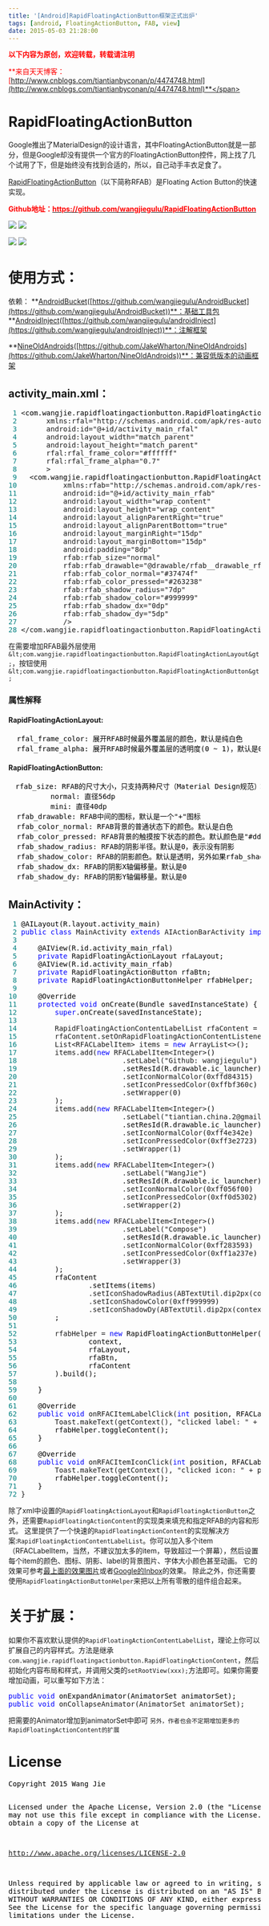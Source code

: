 ```yaml
---
title: '[Android]RapidFloatingActionButton框架正式出炉'
tags: [android, FloatingActionButton, FAB, view]
date: 2015-05-03 21:28:00
---
```


<span style="color: #ff0000;">**以下内容为原创，欢迎转载，转载请注明**</span>

<span style="color: #ff0000;">**来自天天博客：[http://www.cnblogs.com/tiantianbyconan/p/4474748.html](http://www.cnblogs.com/tiantianbyconan/p/4474748.html)**</span>

# RapidFloatingActionButton

Google推出了MaterialDesign的设计语言，其中FloatingActionButton就是一部分，但是Google却没有提供一个官方的FloatingActionButton控件，网上找了几个试用了下，但是始终没有找到合适的，所以，自己动手丰衣足食了。

[RapidFloatingActionButton](http://www.cnblogs.com/RapidFloatingActionButton)（以下简称RFAB）是Floating Action Button的快速实现。

**<span style="color: #ff0000;">Github地址：[<span style="color: #ff0000;">https://github.com/wangjiegulu/RapidFloatingActionButton</span>](https://github.com/wangjiegulu/RapidFloatingActionButton)</span>**

[![](https://raw.githubusercontent.com/wangjiegulu/RapidFloatingActionButton/master/screenshot/rfab_label_list.gif)](https://raw.githubusercontent.com/wangjiegulu/RapidFloatingActionButton/master/screenshot/rfab_label_list.gif)&nbsp;[![](https://raw.githubusercontent.com/wangjiegulu/RapidFloatingActionButton/master/screenshot/rfabg.gif)](https://raw.githubusercontent.com/wangjiegulu/RapidFloatingActionButton/master/screenshot/rfabg.gif)&nbsp;

[![](https://raw.githubusercontent.com/wangjiegulu/RapidFloatingActionButton/master/screenshot/rfab_01.png)](https://raw.githubusercontent.com/wangjiegulu/RapidFloatingActionButton/master/screenshot/rfab_01.png)&nbsp;[![](https://raw.githubusercontent.com/wangjiegulu/RapidFloatingActionButton/master/screenshot/rfab_03.png)](https://raw.githubusercontent.com/wangjiegulu/RapidFloatingActionButton/master/screenshot/rfab_03.png)

# [](https://github.com/wangjiegulu/RapidFloatingActionButton#%E4%BD%BF%E7%94%A8%E6%96%B9%E5%BC%8F)使用方式：

依赖：
**[AndroidBucket](https://github.com/wangjiegulu/AndroidBucket)([https://github.com/wangjiegulu/AndroidBucket](https://github.com/wangjiegulu/AndroidBucket))**：基础工具包
**[AndroidInject](https://github.com/wangjiegulu/androidInject)([https://github.com/wangjiegulu/androidInject](https://github.com/wangjiegulu/androidInject))**：注解框架

**[NineOldAndroids](https://github.com/JakeWharton/NineOldAndroids)([https://github.com/JakeWharton/NineOldAndroids](https://github.com/JakeWharton/NineOldAndroids))**：兼容低版本的动画框架

## [](https://github.com/wangjiegulu/RapidFloatingActionButton#activity_mainxml)activity_main.xml：

<div class="cnblogs_code">
<pre><span style="color: #008080;"> 1</span> &lt;<span style="color: #000000;">com.wangjie.rapidfloatingactionbutton.RapidFloatingActionLayout
</span><span style="color: #008080;"> 2</span>       xmlns:rfal="http://schemas.android.com/apk/res-auto"
<span style="color: #008080;"> 3</span>       android:id="@+id/activity_main_rfal"
<span style="color: #008080;"> 4</span>       android:layout_width="match_parent"
<span style="color: #008080;"> 5</span>       android:layout_height="match_parent"
<span style="color: #008080;"> 6</span>       rfal:rfal_frame_color="#ffffff"
<span style="color: #008080;"> 7</span>       rfal:rfal_frame_alpha="0.7"
<span style="color: #008080;"> 8</span>       &gt;
<span style="color: #008080;"> 9</span>   &lt;<span style="color: #000000;">com.wangjie.rapidfloatingactionbutton.RapidFloatingActionButton
</span><span style="color: #008080;">10</span>           xmlns:rfab="http://schemas.android.com/apk/res-auto"
<span style="color: #008080;">11</span>           android:id="@+id/activity_main_rfab"
<span style="color: #008080;">12</span>           android:layout_width="wrap_content"
<span style="color: #008080;">13</span>           android:layout_height="wrap_content"
<span style="color: #008080;">14</span>           android:layout_alignParentRight="true"
<span style="color: #008080;">15</span>           android:layout_alignParentBottom="true"
<span style="color: #008080;">16</span>           android:layout_marginRight="15dp"
<span style="color: #008080;">17</span>           android:layout_marginBottom="15dp"
<span style="color: #008080;">18</span>           android:padding="8dp"
<span style="color: #008080;">19</span>           rfab:rfab_size="normal"
<span style="color: #008080;">20</span>           rfab:rfab_drawable="@drawable/rfab__drawable_rfab_default"
<span style="color: #008080;">21</span>           rfab:rfab_color_normal="#37474f"
<span style="color: #008080;">22</span>           rfab:rfab_color_pressed="#263238"
<span style="color: #008080;">23</span>           rfab:rfab_shadow_radius="7dp"
<span style="color: #008080;">24</span>           rfab:rfab_shadow_color="#999999"
<span style="color: #008080;">25</span>           rfab:rfab_shadow_dx="0dp"
<span style="color: #008080;">26</span>           rfab:rfab_shadow_dy="5dp"
<span style="color: #008080;">27</span>           /&gt;
<span style="color: #008080;">28</span> &lt;/com.wangjie.rapidfloatingactionbutton.RapidFloatingActionLayout&gt;</pre>
</div>

在需要增加RFAB最外层使用`&lt;com.wangjie.rapidfloatingactionbutton.RapidFloatingActionLayout&gt;`，按钮使用`&lt;com.wangjie.rapidfloatingactionbutton.RapidFloatingActionButton&gt;`

### [](https://github.com/wangjiegulu/RapidFloatingActionButton#%E5%B1%9E%E6%80%A7%E8%A7%A3%E9%87%8A)属性解释

#### [](https://github.com/wangjiegulu/RapidFloatingActionButton#rapidfloatingactionlayout)RapidFloatingActionLayout:

<div class="cnblogs_code">
<pre><span style="color: #000000;">  rfal_frame_color: 展开RFAB时候最外覆盖层的颜色，默认是纯白色
  rfal_frame_alpha: 展开RFAB时候最外覆盖层的透明度(0 ~ 1)，默认是0.7</span></pre>
</div>

#### [](https://github.com/wangjiegulu/RapidFloatingActionButton#rapidfloatingactionbutton-1)RapidFloatingActionButton:

<div class="cnblogs_code">
<pre><span style="color: #000000;">　rfab_size: RFAB的尺寸大小，只支持两种尺寸（Material Design规范）：
          normal: 直径56dp
          mini: 直径40dp
  rfab_drawable: RFAB中间的图标，默认是一个"+"图标
  rfab_color_normal: RFAB背景的普通状态下的颜色。默认是白色
  rfab_color_pressed: RFAB背景的触摸按下状态的颜色。默认颜色是"#dddddd"
  rfab_shadow_radius: RFAB的阴影半径。默认是0，表示没有阴影
  rfab_shadow_color: RFAB的阴影颜色。默认是透明，另外如果rfab_shadow_radius为0，则该属性无效
  rfab_shadow_dx: RFAB的阴影X轴偏移量。默认是0
  rfab_shadow_dy: RFAB的阴影Y轴偏移量。默认是0</span></pre>
</div>

## [](https://github.com/wangjiegulu/RapidFloatingActionButton#mainactivity)MainActivity：

<div class="cnblogs_code">
<pre><span style="color: #008080;"> 1</span> <span style="color: #000000;">@AILayout(R.layout.activity_main)
</span><span style="color: #008080;"> 2</span> <span style="color: #0000ff;">public</span> <span style="color: #0000ff;">class</span> MainActivity <span style="color: #0000ff;">extends</span> AIActionBarActivity <span style="color: #0000ff;">implements</span><span style="color: #000000;"> RapidFloatingActionContentLabelList.OnRapidFloatingActionContentListener {
</span><span style="color: #008080;"> 3</span> 
<span style="color: #008080;"> 4</span> <span style="color: #000000;">    @AIView(R.id.activity_main_rfal)
</span><span style="color: #008080;"> 5</span>     <span style="color: #0000ff;">private</span><span style="color: #000000;"> RapidFloatingActionLayout rfaLayout;
</span><span style="color: #008080;"> 6</span> <span style="color: #000000;">    @AIView(R.id.activity_main_rfab)
</span><span style="color: #008080;"> 7</span>     <span style="color: #0000ff;">private</span><span style="color: #000000;"> RapidFloatingActionButton rfaBtn;
</span><span style="color: #008080;"> 8</span>     <span style="color: #0000ff;">private</span><span style="color: #000000;"> RapidFloatingActionButtonHelper rfabHelper;
</span><span style="color: #008080;"> 9</span> 
<span style="color: #008080;">10</span> <span style="color: #000000;">    @Override
</span><span style="color: #008080;">11</span>     <span style="color: #0000ff;">protected</span> <span style="color: #0000ff;">void</span><span style="color: #000000;"> onCreate(Bundle savedInstanceState) {
</span><span style="color: #008080;">12</span>         <span style="color: #0000ff;">super</span><span style="color: #000000;">.onCreate(savedInstanceState);
</span><span style="color: #008080;">13</span> 
<span style="color: #008080;">14</span>         RapidFloatingActionContentLabelList rfaContent = <span style="color: #0000ff;">new</span><span style="color: #000000;"> RapidFloatingActionContentLabelList(context);
</span><span style="color: #008080;">15</span>         rfaContent.setOnRapidFloatingActionContentListener(<span style="color: #0000ff;">this</span><span style="color: #000000;">);
</span><span style="color: #008080;">16</span>         List&lt;RFACLabelItem&gt; items = <span style="color: #0000ff;">new</span> ArrayList&lt;&gt;<span style="color: #000000;">();
</span><span style="color: #008080;">17</span>         items.add(<span style="color: #0000ff;">new</span> RFACLabelItem&lt;Integer&gt;<span style="color: #000000;">()
</span><span style="color: #008080;">18</span>                         .setLabel("Github: wangjiegulu"<span style="color: #000000;">)
</span><span style="color: #008080;">19</span> <span style="color: #000000;">                        .setResId(R.drawable.ic_launcher)
</span><span style="color: #008080;">20</span>                         .setIconNormalColor(0xffd84315<span style="color: #000000;">)
</span><span style="color: #008080;">21</span>                         .setIconPressedColor(0xffbf360c<span style="color: #000000;">)
</span><span style="color: #008080;">22</span>                         .setWrapper(0<span style="color: #000000;">)
</span><span style="color: #008080;">23</span> <span style="color: #000000;">        );
</span><span style="color: #008080;">24</span>         items.add(<span style="color: #0000ff;">new</span> RFACLabelItem&lt;Integer&gt;<span style="color: #000000;">()
</span><span style="color: #008080;">25</span>                         .setLabel("tiantian.china.2@gmail.com"<span style="color: #000000;">)
</span><span style="color: #008080;">26</span> <span style="color: #000000;">                        .setResId(R.drawable.ic_launcher)
</span><span style="color: #008080;">27</span>                         .setIconNormalColor(0xff4e342e<span style="color: #000000;">)
</span><span style="color: #008080;">28</span>                         .setIconPressedColor(0xff3e2723<span style="color: #000000;">)
</span><span style="color: #008080;">29</span>                         .setWrapper(1<span style="color: #000000;">)
</span><span style="color: #008080;">30</span> <span style="color: #000000;">        );
</span><span style="color: #008080;">31</span>         items.add(<span style="color: #0000ff;">new</span> RFACLabelItem&lt;Integer&gt;<span style="color: #000000;">()
</span><span style="color: #008080;">32</span>                         .setLabel("WangJie"<span style="color: #000000;">)
</span><span style="color: #008080;">33</span> <span style="color: #000000;">                        .setResId(R.drawable.ic_launcher)
</span><span style="color: #008080;">34</span>                         .setIconNormalColor(0xff056f00<span style="color: #000000;">)
</span><span style="color: #008080;">35</span>                         .setIconPressedColor(0xff0d5302<span style="color: #000000;">)
</span><span style="color: #008080;">36</span>                         .setWrapper(2<span style="color: #000000;">)
</span><span style="color: #008080;">37</span> <span style="color: #000000;">        );
</span><span style="color: #008080;">38</span>         items.add(<span style="color: #0000ff;">new</span> RFACLabelItem&lt;Integer&gt;<span style="color: #000000;">()
</span><span style="color: #008080;">39</span>                         .setLabel("Compose"<span style="color: #000000;">)
</span><span style="color: #008080;">40</span> <span style="color: #000000;">                        .setResId(R.drawable.ic_launcher)
</span><span style="color: #008080;">41</span>                         .setIconNormalColor(0xff283593<span style="color: #000000;">)
</span><span style="color: #008080;">42</span>                         .setIconPressedColor(0xff1a237e<span style="color: #000000;">)
</span><span style="color: #008080;">43</span>                         .setWrapper(3<span style="color: #000000;">)
</span><span style="color: #008080;">44</span> <span style="color: #000000;">        );
</span><span style="color: #008080;">45</span> <span style="color: #000000;">        rfaContent
</span><span style="color: #008080;">46</span> <span style="color: #000000;">                .setItems(items)
</span><span style="color: #008080;">47</span>                 .setIconShadowRadius(ABTextUtil.dip2px(context, 5<span style="color: #000000;">))
</span><span style="color: #008080;">48</span>                 .setIconShadowColor(0xff999999<span style="color: #000000;">)
</span><span style="color: #008080;">49</span>                 .setIconShadowDy(ABTextUtil.dip2px(context, 5<span style="color: #000000;">))
</span><span style="color: #008080;">50</span> <span style="color: #000000;">        ;
</span><span style="color: #008080;">51</span> 
<span style="color: #008080;">52</span>         rfabHelper = <span style="color: #0000ff;">new</span><span style="color: #000000;"> RapidFloatingActionButtonHelper(
</span><span style="color: #008080;">53</span> <span style="color: #000000;">                context,
</span><span style="color: #008080;">54</span> <span style="color: #000000;">                rfaLayout,
</span><span style="color: #008080;">55</span> <span style="color: #000000;">                rfaBtn,
</span><span style="color: #008080;">56</span> <span style="color: #000000;">                rfaContent
</span><span style="color: #008080;">57</span> <span style="color: #000000;">        ).build();
</span><span style="color: #008080;">58</span> 
<span style="color: #008080;">59</span> <span style="color: #000000;">    }
</span><span style="color: #008080;">60</span> 
<span style="color: #008080;">61</span> <span style="color: #000000;">    @Override
</span><span style="color: #008080;">62</span>     <span style="color: #0000ff;">public</span> <span style="color: #0000ff;">void</span> onRFACItemLabelClick(<span style="color: #0000ff;">int</span><span style="color: #000000;"> position, RFACLabelItem item) {
</span><span style="color: #008080;">63</span>         Toast.makeText(getContext(), "clicked label: " +<span style="color: #000000;"> position, Toast.LENGTH_SHORT).show();
</span><span style="color: #008080;">64</span> <span style="color: #000000;">        rfabHelper.toggleContent();
</span><span style="color: #008080;">65</span> <span style="color: #000000;">    }
</span><span style="color: #008080;">66</span> 
<span style="color: #008080;">67</span> <span style="color: #000000;">    @Override
</span><span style="color: #008080;">68</span>     <span style="color: #0000ff;">public</span> <span style="color: #0000ff;">void</span> onRFACItemIconClick(<span style="color: #0000ff;">int</span><span style="color: #000000;"> position, RFACLabelItem item) {
</span><span style="color: #008080;">69</span>         Toast.makeText(getContext(), "clicked icon: " +<span style="color: #000000;"> position, Toast.LENGTH_SHORT).show();
</span><span style="color: #008080;">70</span> <span style="color: #000000;">        rfabHelper.toggleContent();
</span><span style="color: #008080;">71</span> <span style="color: #000000;">    }
</span><span style="color: #008080;">72</span> }</pre>
</div>

除了xml中设置的`RapidFloatingActionLayout`和`RapidFloatingActionButton`之外，还需要`RapidFloatingActionContent`的实现类来填充和指定RFAB的内容和形式。
这里提供了一个快速的`RapidFloatingActionContent`的实现解决方案:`RapidFloatingActionContentLabelList`。你可以加入多个item（RFACLabelItem，当然，不建议加太多的item，导致超过一个屏幕），然后设置每个item的颜色、图标、阴影、label的背景图片、字体大小颜色甚至动画。
它的效果可参考[最上面的效果图片](https://github.com/wangjiegulu/RapidFloatingActionButton/tree/master/screenshot)或者[Google的Inbox](https://play.google.com/store/apps/details?id=com.google.android.apps.inbox)的效果。
除此之外，你还需要使用`RapidFloatingActionButtonHelper`来把以上所有零散的组件组合起来。

# [](https://github.com/wangjiegulu/RapidFloatingActionButton#%E5%85%B3%E4%BA%8E%E6%89%A9%E5%B1%95)关于扩展：

如果你不喜欢默认提供的`RapidFloatingActionContentLabelList`，理论上你可以扩展自己的内容样式。方法是继承`com.wangjie.rapidfloatingactionbutton.RapidFloatingActionContent`，然后初始化内容布局和样式，并调用父类的`setRootView(xxx);`方法即可。如果你需要增加动画，可以重写如下方法：

<div class="cnblogs_code">
<pre><span style="color: #0000ff;">public</span> <span style="color: #0000ff;">void</span><span style="color: #000000;"> onExpandAnimator(AnimatorSet animatorSet);
</span><span style="color: #0000ff;">public</span> <span style="color: #0000ff;">void</span> onCollapseAnimator(AnimatorSet animatorSet);</pre>
</div>

把需要的Animator增加到animatorSet中即可
`另外，作者也会不定期增加更多的RapidFloatingActionContent的扩展`

# [](https://github.com/wangjiegulu/RapidFloatingActionButton#license)License

<div class="cnblogs_code">
<pre><span style="color: #000000;">Copyright 2015 Wang Jie

Licensed under the Apache License, Version 2.0 (the "License");
you may not use this file except in compliance with the License.
You may obtain a copy of the License at

   http://www.apache.org/licenses/LICENSE-2.0

Unless required by applicable law or agreed to in writing, software
distributed under the License is distributed on an "AS IS" BASIS,
WITHOUT WARRANTIES OR CONDITIONS OF ANY KIND, either express or implied.
See the License for the specific language governing permissions and
limitations under the License.</span></pre>
</div>

&nbsp;

